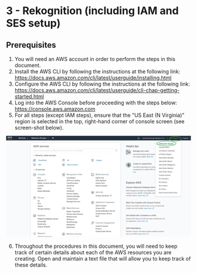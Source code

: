 # 3 - Rekognition (including IAM and SES setup)

## Prerequisites
1.	You will need an AWS account in order to perform the steps in this document.
2.	Install the AWS CLI by following the instructions at the following link: https://docs.aws.amazon.com/cli/latest/userguide/installing.html
3.	Configure the AWS CLI by following the instructions at the following link: https://docs.aws.amazon.com/cli/latest/userguide/cli-chap-getting-started.html 
4.	Log into the AWS Console before proceeding with the steps below: https://console.aws.amazon.com
5.	For all steps (except IAM steps), ensure that the "US East (N Virginia)" region is selected in the top, right-hand corner of console screen (see screen-shot below).

![](./Region.png)

6.	Throughout the procedures in this document, you will need to keep track of certain details about each of the AWS resources you are creating.  Open and maintain a text file that will allow you to keep track of these details.
